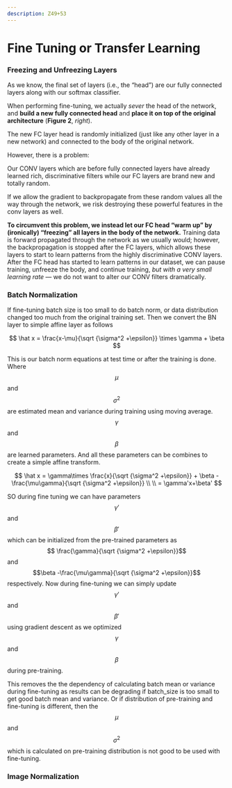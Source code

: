 ```yaml
---
description: Z49+53
---
```


# Fine Tuning or Transfer Learning

### Freezing and Unfreezing Layers

As we know, the final set of layers \(i.e., the “head”\) are our fully connected layers along with our softmax classifier.

When performing fine-tuning, we actually _sever_ the head of the network, and **build a new fully connected head** and **place it on top of the original architecture** \(**Figure 2**, _right_\).

The new FC layer head is randomly initialized \(just like any other layer in a new network\) and connected to the body of the original network.

However, there is a problem:

Our CONV layers which are before fully connected layers have already learned rich, discriminative filters while our FC layers are brand new and totally random.

If we allow the gradient to backpropagate from these random values all the way through the network, we risk destroying these powerful features in the conv layers as well. 

**To circumvent this problem, we instead let our FC head “warm up” by \(ironically\) “freezing” all layers in the body of the network.** Training data is forward propagated through the network as we usually would; however, the backpropagation is stopped after the FC layers, which allows these layers to start to learn patterns from the highly discriminative CONV layers.  
After the FC head has started to learn patterns in our dataset, we can pause training, unfreeze the body, and continue training, _but with a very small learning rate_ — we do not want to alter our CONV filters dramatically.  


### Batch Normalization

If fine-tuning batch size is too small to do batch norm, or data distribution changed too much from the original training set. Then we convert the BN layer to simple affine layer as follows

$$
\hat x = \frac{x-\mu}{\sqrt {\sigma^2 +\epsilon}} \times \gamma + \beta
$$

This is our batch norm equations at test time or after the training is done. Where $$\mu$$and $$\sigma^2$$are estimated mean and variance during training using moving average. $$\gamma$$and $$\beta$$are learned parameters. And all these parameters can be combines to create a simple affine transform.

$$
\hat x = \gamma\times \frac{x}{\sqrt {\sigma^2 +\epsilon}}  + \beta -\frac{\mu\gamma}{\sqrt {\sigma^2 +\epsilon}}  \\ 
\\
= \gamma'x+\beta'
$$

SO during fine tuning we can have parameters $$\gamma'$$and $$\beta'$$which can be initialized from the pre-trained parameters as $$ \frac{\gamma}{\sqrt {\sigma^2 +\epsilon}}$$ and $$\beta -\frac{\mu\gamma}{\sqrt {\sigma^2 +\epsilon}}$$ respectively. Now during fine-tuning we can simply update $$\gamma'$$and $$\beta'$$using gradient descent as we optimized $$\gamma$$and $$\beta$$during pre-training. 

This removes the the dependency of calculating batch mean or variance during fine-tuning as results can be degrading if batch\_size is too small to get good batch mean and variance. Or if distribution of pre-training and fine-tuning is different, then the $$\mu$$and $$\sigma^2$$which is calculated on pre-training distribution is not good to be used with fine-tuning. 

### Image Normalization



